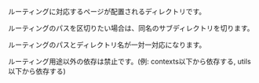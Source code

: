 ルーティングに対応するページが配置されるディレクトリです。

ルーティングのパスを区切りたい場合は、同名のサブディレクトリを切ります。

ルーティングのパスとディレクトリ名が一対一対応になります。

ルーティング用途以外の依存は禁止です。(例: contexts以下から依存する, utils以下から依存する)

